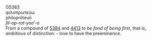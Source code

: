 <body>
  <p>G5383<br>  φιλοπρωτεύω  <br> philoprōteuō  <br><i>fil-op-rot-yoo‘-o </i><br>From a compound of <a href="g5384.htm">5384</a> and <a href="g4413.htm">4413</a>  to <i>be</i> <i>fond</i> <i>of</i> <i>being</i> <i>first</i>, that is, <i>ambitious</i> of distinction: - love to have the preeminence.<br></p>
 </body>